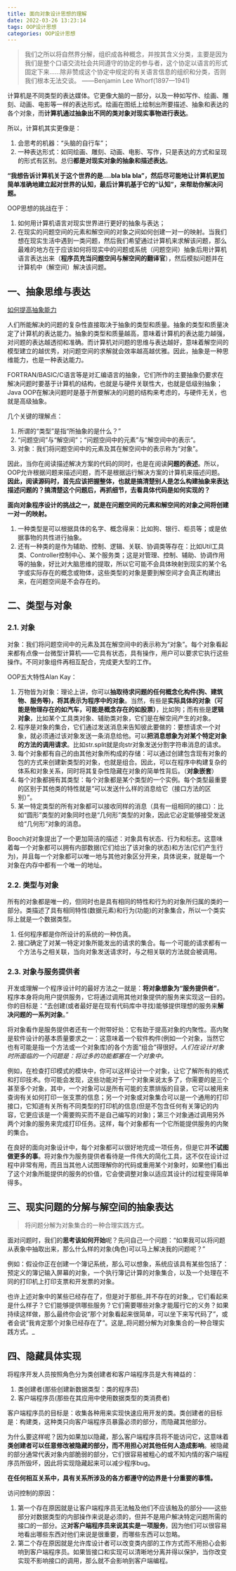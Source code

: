 ```yaml
---
title: 面向对象设计思想的理解
date: 2022-03-26 13:23:14
tags: OOP设计思想
categories: OOP设计思想
---
```


> 我们之所以将自然界分解，组织成各种概念，并按其含义分类，主要是因为我们是整个口语交流社会共同遵守的协定的参与者，这个协定以语言的形式固定下来......除非赞成这个协定中规定的有关语言信息的组织和分类，否则我们根本无法交谈。
——Benjamin Lee Whorf(1897—1941)

计算机是不同类型的表达媒体。它更像大脑的一部分，以及一种如写作、绘画、雕刻、动画、电影等一样的表达形式。绘画在图纸上绘制出所要描述、抽象和表达的各个对象，而**计算机通过抽象出不同的类对象对现实事物进行表达**。

所以，计算机其实更像是：

1. 会思考的机器：“头脑的自行车”；
2. 一种表达形式：如同绘画、雕刻、动画、电影、写作，只是表达的方式和呈现的形式有区别。总归**都是对现实对象的抽象和描述表达**。

**“我想告诉计算机关于这个世界的是….bla bla bla”，然后尽可能地让计算机更加简单准确地建立起对世界的认知，最后计算机基于它的“认知”，来帮助你解决问题。**

OOP思想的挑战在于：

1. 如何用计算机语言对现实世界进行更好的抽象与表达；
2. 在现实的问题空间的元素和解空间的对象之间如何创建一对一的映射。当我们想在现实生活中遇到一类问题，然后我们希望通过计算机来求解该问题，那么最难的地方在于应该如何将现实中的问题或系统（问题空间）抽象后用计算机语言表达出来（**程序员充当问题空间与解空间的翻译官**），然后模拟问题并在计算机中（解空间）解决该问题。

## 一、抽象思维与表达

[如何提高抽象能力](https://www.zhihu.com/question/19895931) 

人们所能解决的问题的复杂性直接取决于抽象的类型和质量。抽象的类型和质量决定了计算机的表达能力。抽象的类型和质量越高，意味着计算机的表达能力越强，对问题的表达越透彻和准确。而计算机对问题的思维与表达越好，意味着解空间的模型建立的越优秀，对问题空间的求解就会效率越高越优雅。因此，抽象是一种思维能力，也是一种表达能力。

FORTRAN/BASIC/C语言等是对汇编语言的抽象，它们所作的主要抽象仍要求在解决问题时要基于计算机的结构，也就是与硬件关联性大，也就是低级别抽象；Java OOP在解决问题时是基于所要解决的问题的结构来考虑的，与硬件无关，也就是高级抽象。

几个关键的理解点：

1. 所谓的“类型”是指“所抽象的是什么？”
2. “问题空间”与“解空间”；“问题空间中的元素”与“解空间中的表示”。
3. 对象：我们将问题空间中的元素及其在解空间中的表示称为“对象”。

因此，当你在阅读描述解决方案的代码的同时，也是在阅读**问题的表述**。所以，OOP允许根据问题来描述问题，而不是根据运行解决方案的计算机来描述问题。**因此，阅读源码时，首先应该把握整体，也就是搞清楚别人是怎么构建抽象来表达描述问题的？搞清楚这个问题后，再抓细节，去看具体代码是如何实现的？**

**面向对象程序设计的挑战之一，就是在问题空间的元素和解空间的对象之间将创建一对一的映射。**

1. 一种类型是可以根据具体的名字、概念得来：比如狗、银行、柜员等；或是依据事物的共性进行抽象。
2. 还有一种类的是作为辅助、控制、逻辑、关联、协调类等存在：比如Util工具类、Controller控制中心、某个服务类；这是对管理、控制、辅助、协调作用等的抽象，好比对大脑思维的提取，所以它可能不会具体映射到现实的某个名字或实际存在的概念或物体，这些类型的对象是要到解空间才会真正构建出来，在问题空间是不会存在的。

## 二、类型与对象

### 2.1. 对象

对象：我们将问题空间中的元素及其在解空间中的表示称为“对象”。每个对象看起来都有点像一台微型计算机——它具有状态，具有操作，用户可以要求它执行这些操作。不同对象组件再相互配合，完成更大型的工作。

OOP五大特性Alan Kay：

1. 万物皆为对象：理论上讲，你可以**抽取待求问题的任何概念化构件(狗、建筑物、服务等)，将其表示为程序中的对象**。当然，有些是**实际具体的对象（可能是物理存在的如汽车，可能是概念存在的如股票）**，比如狗；而有些是**逻辑对象**，比如某个工具类对象、辅助类对象，它们是在解空间产生的对象。
2. 程序是对象的集合，它们通过发送消息来告知彼此要做的：要想请求一个对象，就必须通过该对象发送一条消息给他。可以**把消息想象为对某个特定对象的方法的调用请求**。比如str.split就是向str对象发送分割字符串消息的请求。
3. 每个对象都有自己的由其他对象所构成的存储：可以通过创建包含现有对象的包的方式来创建新类型的对象，也就是组合。因此，可以在程序中构建复杂的体系和对象关系，同时将其复杂性隐藏在对象的简单性背后。（**对象嵌套**）
4. 每个对象都拥有其类型：每个对象都是某个类型的一个实例。每个类型最重要的区别于其他类的特性就是“可以发送什么样的消息给它（接口方法的区别）”。
5. 某一特定类型的所有对象都可以接收同样的消息（具有一组相同的接口）：比如“圆形”类型的对象同时也是“几何形”类型的对象，因此它必定能够接受发送给“几何形”对象的消息。

Booch对对象提出了一个更加简洁的描述：对象具有状态、行为和标志。这意味着每一个对象都可以拥有内部数据(它们给出了该对象的状态)和方法(它们产生行为)，并且每一个对象都可以唯一地与其他对象区分开来，具体说来，就是每一个对象在内存中都有一个唯一的地址。

### 2.2. 类型与对象

所有的对象都是唯一的，但同时也是具有相同的特性和行为的对象所归属的类的一部分。类描述了具有相同特性(数据元素)和行为(功能)的对象集合，所以一个类实际上就是一个数据类型。

1. 任何程序都是你所设计的系统的一种仿真。
2. 接口确定了对某一特定对象所能发出的请求的集合。每一个可能的请求都有一个方法与之相关联，当向对象发送请求时，与之相关联的方法就会被调用。

### 2.3. 对象与服务提供者

开发或理解一个程序设计时的最好方法之一就是：**将对象想象为“服务提供者”**。程序本身将向用户提供服务，它将通过调用其他对象提供的服务来实现这一目的。你的目标是：“去创建(或者最好是在现有代码库中寻找)能够提供理想的服务来**解决问题的一系列对象**。”

将对象看作是服务提供者还有一个附带好处：它有助于提高对象的内聚性。高内聚是软件设计的基本质量要求之一：这意味着一个软件构件(例如一个对象，当然它也有可能是指一个方法或一个对象库)的各个方面“组合”得很好。_人们在设计对象时所面临的一个问题是：将过多的功能都塞在一个对象中。_

例如，在检查打印模式的模块中，你可以这样设计一个对象，让它了解所有的格式和打印技术。你可能会发现，这些功能对于一个对象来说太多了，你需要的是三个甚至多个对象，其中，一个对象可以是所有可能的支票排版的目录，它可以被用来查询有关如何打印一张支票的信息；另一个对象或对象集合可以是一个通用的打印接口，它知道有关所有不同类型的打印机的信息(但是不包含任何有关簿记的内容，它更应该是一个需要购买而不是自己编写的对象)；第三个对象通过调用另外两个对象的服务来完成打印任务。这样，每个对象都有一个它所能提供服务的内聚的集合。

在良好的面向对象设计中，每个对象都可以很好地完成一项任务，但是它并**不试图做更多的事**。将对象作为服务提供者看待是一件伟大的简化工具，这不仅在设计过程中非常有用，而且当其他人试图理解你的代码或重用某个对象时，如果他们看出了这个对象所能提供的服务的价值，它会使调整对象以适应其设计的过程变得简单得多。

## 三、现实问题的分解与解空间的抽象表达

> 将问题分解为对象集合的一种合理实践方式。

面对问题时，我们的**思考该如何开始**呢？先问自己一个问题：“如果我可以将问题从表象中抽取出来，那么什么样的对象(角色)可以马上解决我的问题呢？”

例如：假设你正在创建一个簿记系统，那么可以想象，系统应该具有某些包括了：预定义的簿记输入屏幕的对象，一个执行簿记计算的对象集合，以及一个处理在不同的打印机上打印支票和开发票的对象。

也许上述对象中的某些已经存在了，但是对于那些_并不存在的对象_，它们看起来是什么样子？它们能够提供哪些服务？它们需要哪些对象才能履行它的义务？如果持续这样做，那么最终你会说“那个对象看起来很简单，可以坐下来写代码了”，或者会说“我肯定那个对象已经存在了”。这是_将问题分解为对象集合的一种合理实践方式。_

## 四、隐藏具体实现

将程序开发人员按照角色分为类创建者和客户端程序员是大有裨益的：

1. 类创建者(那些创建新数据类型：类的程序员)
2. 客户端程序员(那些在其应用中使用数据类型的类消费者)

客户端程序员的目标是：收集各种用来实现快速应用开发的类。类创建者的目标是：构建类，这种类只向客户端程序员暴露必须的部分，而隐藏其他部分。

为什么要这样呢？因为如果加以隐藏，那么客户端程序员将不能访问它，这意味着**类创建者可以任意修改被隐藏的部分，而不用担心对其他任何人造成影响**。被隐藏的部分通常代表对象内部脆弱的部分，它们很容易被粗心的或不知内情的客户端程序员所毁坏，因此将实现隐藏起来可以减少程序bug。

**在任何相互关系中，具有关系所涉及的各方都遵守的边界是十分重要的事情。**

访问控制的原因：

1. 第一个存在原因就是让客户端程序员无法触及他们不应该触及的部分——这些部分对数据类型的内部操作来说是必须的，但并不是用户解决特定问题所需的接口的一部分。这**对客户端程序员来说其实是一项服务**，因为他们可以很容易地看出哪些东西对他们来说是很重要，而哪些东西可以忽略。
2. 第二个存在原因就是允许库设计者可以改变类内部的工作方式而不用担心会影响到客户端程序员。如果皆接口和实现可以清晰地分离并得以保护，当你改变实现不影响接口的调用，那么就不会影响到客户端编程。

